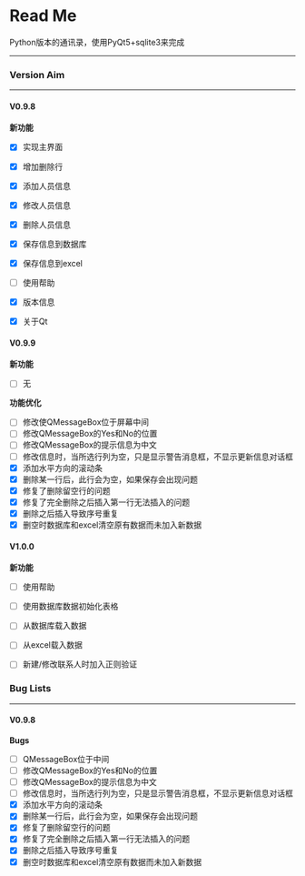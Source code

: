 # Read Me
Python版本的通讯录，使用PyQt5+sqlite3来完成
***

### Version Aim
- - -
#### V0.9.8

**新功能**

- [x] 实现主界面
- [x] 增加删除行
- [x] 添加人员信息
- [x] 修改人员信息
- [x] 删除人员信息
- [x] 保存信息到数据库
- [x] 保存信息到excel
- [ ] 使用帮助
- [x] 版本信息
- [x] 关于Qt



#### V0.9.9

**新功能**
- [ ] 无

**功能优化**

- [ ] 修改使QMessageBox位于屏幕中间
- [ ] 修改QMessageBox的Yes和No的位置
- [ ] 修改QMessageBox的提示信息为中文
- [ ] 修改信息时，当所选行列为空，只是显示警告消息框，不显示更新信息对话框
- [x] 添加水平方向的滚动条
- [x] 删除某一行后，此行会为空，如果保存会出现问题
- [x] 修复了删除留空行的问题
- [x] 修复了完全删除之后插入第一行无法插入的问题
- [x] 删除之后插入导致序号重复
- [x] 删空时数据库和excel清空原有数据而未加入新数据

#### V1.0.0

**新功能**
- [ ] 使用帮助
- [ ] 使用数据库数据初始化表格
- [ ] 从数据库载入数据
- [ ] 从excel载入数据
- [ ] 新建/修改联系人时加入正则验证



### Bug Lists
- - -
#### V0.9.8

**Bugs**

- [ ] QMessageBox位于中间
- [ ] 修改QMessageBox的Yes和No的位置
- [ ] 修改QMessageBox的提示信息为中文
- [ ] 修改信息时，当所选行列为空，只是显示警告消息框，不显示更新信息对话框
- [x] 添加水平方向的滚动条
- [x] 删除某一行后，此行会为空，如果保存会出现问题
- [x] 修复了删除留空行的问题
- [x] 修复了完全删除之后插入第一行无法插入的问题
- [x] 删除之后插入导致序号重复
- [x] 删空时数据库和excel清空原有数据而未加入新数据